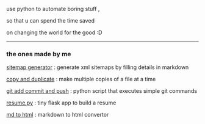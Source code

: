 use python to automate boring stuff , 

so that u can spend the time saved 

on changing the world for the good :D

---

### the ones made by me

[sitemap generator](site-map-gen) : generate xml sitemaps by filling details in markdown

[copy and duplicate](copy-and-duplicate) : make multiple copies of a file at a time

[git add commit and push](git-add-commit-and-push) : python script that executes simple git commands

[resume.py](https://resumebuildermaker.vercel.app) : tiny flask app to build a resume

[md to html](https://md-to-html-aq.vercel.app) : markdown to html convertor
